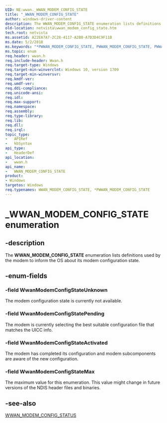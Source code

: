 ```yaml
---
UID: NE:wwan._WWAN_MODEM_CONFIG_STATE
title: "_WWAN_MODEM_CONFIG_STATE"
author: windows-driver-content
description: The WWAN_MODEM_CONFIG_STATE enumeration lists definitions used by the modem to inform the OS about its modem configuration state.
old-location: netvista\wwan_modem_config_state.htm
tech.root: netvista
ms.assetid: A22EA7A7-2C28-4117-A2B8-A7D3D4C9F11B
ms.date: 5/2/2018
ms.keywords: "*PWWAN_MODEM_CONFIG_STATE, PWWAN_MODEM_CONFIG_STATE, PWWAN_MODEM_CONFIG_STATE enumeration pointer [Network Drivers Starting with Windows Vista], WWAN_MODEM_CONFIG_STATE, WWAN_MODEM_CONFIG_STATE enumeration [Network Drivers Starting with Windows Vista], WwanModemConfigStateActivated, WwanModemConfigStateMax, WwanModemConfigStatePending, WwanModemConfigStateUnknown, _WWAN_MODEM_CONFIG_STATE, netvista.wwan_modem_config_state, wwan/PWWAN_MODEM_CONFIG_STATE, wwan/WWAN_MODEM_CONFIG_STATE, wwan/WwanModemConfigStateActivated, wwan/WwanModemConfigStateMax, wwan/WwanModemConfigStatePending, wwan/WwanModemConfigStateUnknown"
ms.topic: enum
req.header: wwan.h
req.include-header: Wwan.h
req.target-type: Windows
req.target-min-winverclnt: Windows 10, version 1709
req.target-min-winversvr: 
req.kmdf-ver: 
req.umdf-ver: 
req.ddi-compliance: 
req.unicode-ansi: 
req.idl: 
req.max-support: 
req.namespace: 
req.assembly: 
req.type-library: 
req.lib: 
req.dll: 
req.irql: 
topic_type:
-	APIRef
-	kbSyntax
api_type:
-	HeaderDef
api_location:
-	wwan.h
api_name:
-	WWAN_MODEM_CONFIG_STATE
product:
- Windows
targetos: Windows
req.typenames: WWAN_MODEM_CONFIG_STATE, *PWWAN_MODEM_CONFIG_STATE
---
```


# _WWAN_MODEM_CONFIG_STATE enumeration


## -description


The <b>WWAN_MODEM_CONFIG_STATE</b> enumeration lists definitions used by the modem to inform the OS about its modem configuration state.


## -enum-fields




### -field WwanModemConfigStateUnknown

The modem configuration state is currently not available.


### -field WwanModemConfigStatePending

The modem is currently selecting the best suitable configuration file that matches the UICC info.


### -field WwanModemConfigStateActivated

The modem has completed its configuration and modem subcomponents are aware of the new configuration.


### -field WwanModemConfigStateMax

The maximum value for this enumeration. This value might change in future versions of the NDIS
     header files and binaries.


## -see-also




<a href="https://msdn.microsoft.com/3A13CFBC-DBB4-4BB1-ABA4-AB145AED07AA">WWAN_MODEM_CONFIG_STATUS</a>
 

 

